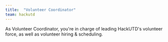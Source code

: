 ```yaml
---
title:  "Volunteer Coordinator"
team: hackutd
---
```

As Volunteer Coordinator, you're in charge of leading HackUTD's volunteer force, as well as volunteer hiring & scheduling.